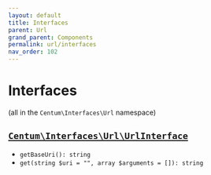 ```yaml
---
layout: default
title: Interfaces
parent: Url
grand_parent: Components
permalink: url/interfaces
nav_order: 102
---
```




# Interfaces

(all in the `Centum\Interfaces\Url` namespace)



## [`Centum\Interfaces\Url\UrlInterface`](https://github.com/SidRoberts/centum/blob/development/src/Interfaces/Url/UrlInterface.php)

- `getBaseUri(): string`
- `get(string $uri = "", array $arguments = []): string`
